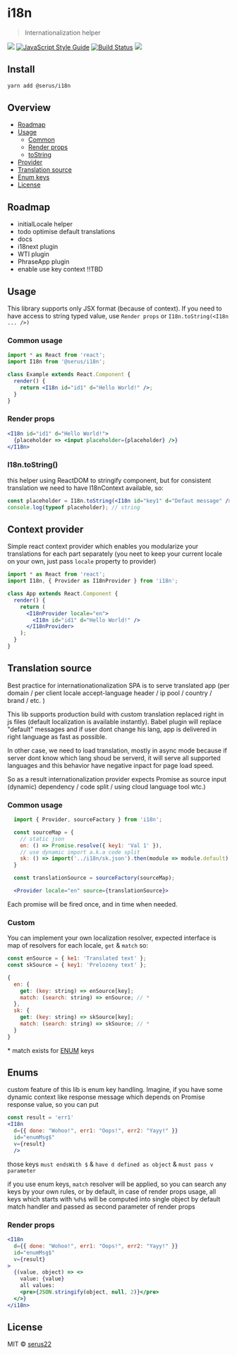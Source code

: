 # i18n

> Internationalization helper

![](https://img.shields.io/npm/v/@serus/i18n.svg?style=flat)
[![JavaScript Style Guide](https://img.shields.io/badge/code_style-standard-brightgreen.svg)](https://standardjs.com)
[![Build Status](https://travis-ci.com/serus22/i18n.svg?branch=master)](https://travis-ci.com/serus22/i18n)
![](https://img.shields.io/npm/dt/@serus/i18n.svg?style=flat)

## Install

```bash
yarn add @serus/i18n
```

## Overview

- [Roadmap](#Roadmap)
- [Usage](#Usage)
  - [Common](#Common-usage)
  - [Render props](#Render-props)
  - [toString](<#I18n.toString()>)
- [Provider](#Context-provider)
- [Translation source](#Translation-source)
- [Enum keys](#Enums)
- [License](#License)

## Roadmap

- initialLocale helper
- todo optimise default translations
- docs
- i18next plugin
- WTI plugin
- PhraseApp plugin
- enable use key context !!TBD

## Usage

This library supports only JSX format (because of context). If you need to have access to string typed value, use `Render props` or `I18n.toString(<I18n ... />)`

### Common usage

```jsx
import * as React from 'react';
import I18n from '@serus/i18n';

class Example extends React.Component {
  render() {
    return <I18n id="id1" d="Hello World!" />;
  }
}
```

### Render props

```jsx
<I18n id="id1" d="Hello World!">
  {placeholder => <input placeholder={placeholder} />}
</I18n>
```

### I18n.toString()

this helper using ReactDOM to stringify component, but for consistent translation we need to have I18nContext available, so:

```jsx
const placeholder = I18n.toString(<I18n id="key1" d="Defaut message" />);
console.log(typeof placeholder); // string
```

## Context provider

Simple react context provider which enables you modularize your translations for each part separately (you neet to keep your current locale on your own, just pass `locale` property to provider)

```jsx
import * as React from 'react';
import I18n, { Provider as I18nProvider } from 'i18n';

class App extends React.Component {
  render() {
    return (
      <I18nProvider locale="en">
        <I18n id="id1" d="Hello World!" />
      </I18nProvider>
    );
  }
}
```

## Translation source

Best practice for internationationalization SPA is to serve translated app (per domain / per client locale accept-language header / ip pool / country / brand / etc. )

This lib supports production build with custom translation replaced right in js files (default localization is available instantly). Babel plugin will replace "default" messages and if user dont change his lang, app is delivered in right language as fast as possible.

In other case, we need to load translation, mostly in async mode because if server dont know which lang shoud be serverd, it will serve all supported languages and this behavior have negative inpact for page load speed.

So as a result internationalization provider expects Promise as source input (dynamic) dependency / code split / using cloud language tool wtc.)

### Common usage

```jsx
  import { Provider, sourceFactory } from 'i18n';

  const sourceMap = {
    // static json
    en: () => Promise.resolve({ key1: 'Val 1' }),
    // use dynamic import a.k.a code split
    sk: () => import('../i18n/sk.json').then(module => module.default)
  }

  const translationSource = sourceFactory(sourceMap);

  <Provider locale="en" source={translationSource}>
```

Each promise will be fired once, and in time when needed.

### Custom

You can implement your own localization resolver, expected interface is map of resolvers for each locale, `get` & `match` so:

```javascript
const enSource = { ke1: 'Translated text' };
const skSource = { key1: 'Prelozeny text' };

{
  en: {
    get: (key: string) => enSource[key];
    match: (search: string) => enSource; // *
  },
  sk: {
    get: (key: string) => skSource[key];
    match: (search: string) => skSource; // *
  }
}
```

\* match exists for [ENUM](#Enums) keys

## Enums

custom feature of this lib is enum key handling. Imagine, if you have some dynamic context like response message which depends on Promise response value, so you can put

```jsx
const result = 'err1'
<I18n
  d={{ done: "Wohoo!", err1: "Oops!", err2: "Yayy!" }}
  id="enumMsg$"
  v={result}
  />
```

those keys `must endsWith $` & `have d defined as object` & `must pass v parameter`

if you use enum keys, `match` resolver will be applied, so you can search any keys by your own rules, or by default,
in case of render props usage, all keys which starts with `%d%$` will be computed into single object by default match handler and passed as second parameter of render props

### Render props

```jsx
<I18n
  d={{ done: "Wohoo!", err1: "Oops!", err2: "Yayy!" }}
  id="enumMsg$"
  v={result}
>
  {(value, object) => <>
    value: {value}
    all values:
    <pre>{JSON.stringify(object, null, 2)}</pre>
  </>}
</i18n>
```

## License

MIT © [serus22](https://github.com/serus22)
